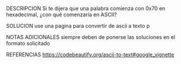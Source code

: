 
DESCRIPCION
Si te dijera que una palabra comienza con 0x70 en hexadecimal, ¿con qué comenzaría en ASCII?
 
SOLUCION
use una pagina para convertir de ascii a texto
p

NOTAS ADICIONALES
siempre deben de ponerse las soluciones en el formato solicitado

REFERENCIAS
https://codebeautify.org/ascii-to-text#google_vignette